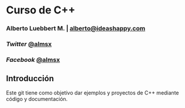 # Curso de C++

### Alberto Luebbert M. | alberto@ideashappy.com

### _Twitter_ [@almsx](https://twitter.com/almsx)
### _Facebook_ [@almsx](https://facebook.com/almsx)

## Introducción

Este git tiene como objetivo dar ejemplos y proyectos de
C++ mediante código y documentación.
